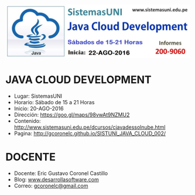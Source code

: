 ![JAVA CLOUD DEVELOPMENT](https://raw.githubusercontent.com/gcoronelc/SISTUNI_JAVA_CLOUD_002/master/java_cloud_002.jpg)


# JAVA CLOUD DEVELOPMENT

- Lugar: SistemasUNI
- Horario: Sábado de 15 a 21 Horas
- Inicio: 20-AGO-2016
- Dirección: https://goo.gl/maps/98vwAt9NZMU2
- Contenido: http://www.sistemasuni.edu.pe/dcursos/cjavadessolnube.html
- Pagina: http://gcoronelc.github.io/SISTUNI_JAVA_CLOUD_002/


# DOCENTE

- Docente: Eric Gustavo Coronel Castillo
- Blog: www.desarrollasoftware.com
- Correo: gcoronelc@gmail.com


